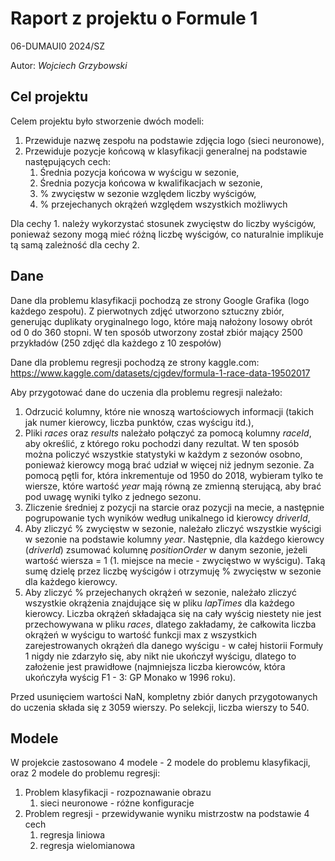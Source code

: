 # Raport z projektu o Formule 1

06-DUMAUI0 2024/SZ

Autor: *Wojciech Grzybowski*

## Cel projektu
Celem projektu było stworzenie dwóch modeli:

1. Przewiduje nazwę zespołu na podstawie zdjęcia logo (sieci neuronowe),
2. Przewiduje pozycje końcową w klasyfikacji generalnej na podstawie następujących cech:
	1. Średnia pozycja końcowa w wyścigu w sezonie,
	2. Średnia pozycja końcowa w kwalifikacjach w sezonie,
	3. % zwycięstw w sezonie względem liczby wyścigów,
	4. % przejechanych okrążeń względem wszystkich możliwych

Dla cechy 1. należy wykorzystać stosunek zwycięstw do liczby wyścigów, ponieważ sezony mogą mieć różną liczbę wyścigów, co naturalnie implikuje tą samą zależność dla cechy 2.

## Dane
Dane dla problemu klasyfikacji pochodzą ze strony Google Grafika (logo każdego zespołu). Z pierwotnych zdjęć utworzono sztuczny zbiór, generując duplikaty oryginalnego logo, które mają nałożony losowy obrót od 0 do 360 stopni. W ten sposób utworzony został zbiór mający 2500 przykładów (250 zdjęć dla każdego z 10 zespołów)

Dane dla problemu regresji pochodzą ze strony kaggle.com: https://www.kaggle.com/datasets/cjgdev/formula-1-race-data-19502017

Aby przygotować dane do uczenia dla problemu regresji należało:
1. Odrzucić kolumny, które nie wnoszą wartościowych informacji (takich jak numer kierowcy, liczba punktów, czas wyścigu itd.),
2. Pliki *races* oraz *results* należało połączyć za pomocą kolumny *raceId*, aby określić, z którego roku pochodzi dany rezultat. W ten sposób można policzyć wszystkie statystyki w każdym z sezonów osobno, ponieważ kierowcy mogą brać udział w więcej niż jednym sezonie. Za pomocą pętli for, która inkrementuje od 1950 do 2018, wybieram tylko te wiersze, które wartość *year* mają równą ze zmienną sterującą, aby brać pod uwagę wyniki tylko z jednego sezonu.
3. Zliczenie średniej z pozycji na starcie oraz pozycji na mecie, a następnie pogrupowanie tych wyników według unikalnego id kierowcy *driverId*,
6. Aby zliczyć % zwycięstw w sezonie, należało zliczyć wszystkie wyścigi w sezonie na podstawie kolumny *year*. Następnie, dla każdego kierowcy (*driverId*) zsumować kolumnę *positionOrder* w danym sezonie, jeżeli wartość wiersza = 1 (1. miejsce na mecie - zwycięstwo w wyścigu). Taką sumę dzielę przez liczbę wyścigów i otrzymuję % zwycięstw w sezonie dla każdego kierowcy.
7. Aby zliczyć % przejechanych okrążeń w sezonie, należało zliczyć wszystkie okrążenia znajdujące się w pliku *lapTimes* dla każdego kierowcy. Liczba okrążeń składająca się na cały wyścig niestety nie jest przechowywana w pliku *races*, dlatego zakładamy, że całkowita liczba okrążeń w wyścigu to wartość funkcji max z wszystkich zarejestrowanych okrążeń dla danego wyścigu - w całej historii Formuły 1 nigdy nie zdarzyło się, aby nikt nie ukończył wyścigu, dlatego to założenie jest prawidłowe (najmniejsza liczba kierowców, która ukończyła wyścig F1 - 3: GP Monako w 1996 roku).

Przed usunięciem wartości NaN, kompletny zbiór danych przygotowanych do uczenia składa się z 3059 wierszy. Po selekcji, liczba wierszy to 540.

## Modele
W projekcie zastosowano 4 modele - 2 modele do problemu klasyfikacji, oraz 2 modele do problemu regresji:
1. Problem klasyfikacji - rozpoznawanie obrazu
	1. sieci neuronowe - różne konfiguracje
2. Problem regresji - przewidywanie wyniku mistrzostw na podstawie 4 cech
	1. regresja liniowa
	2. regresja wielomianowa

